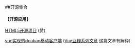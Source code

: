 ##开源集合

#### 【开源应用】

[HTML5开源项目](http://mobdevgroup.com/platform/html5/project) (赞)

[vue实现的douban移动客户端](https://github.com/jeneser/douban) ([Vue豆瓣系列文章](http://www.jianshu.com/p/3e4d06b9e0fd) 这篇文章有解释)
